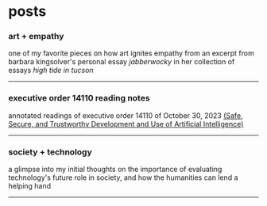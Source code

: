 # posts

### art + empathy

one of my favorite pieces on how art ignites empathy from an excerpt from barbara kingsolver's personal essay *jabberwocky* in her collection of essays *high tide in tucson*
___

### executive order 14110 reading notes

annotated readings of executive order 14110 of October 30, 2023 [(Safe, Secure, and Trustworthy Development and Use of Artificial Intelligence)](https://www.federalregister.gov/documents/2023/11/01/2023-24283/safe-secure-and-trustworthy-development-and-use-of-artificial-intelligence)
___

### society + technology

a glimpse into my initial thoughts on the importance of evaluating technology's future role in society, and how the humanities can lend a helping hand
___

